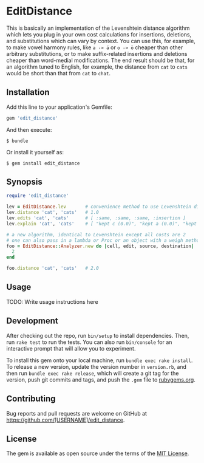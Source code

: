 # EditDistance

This is basically an implementation of the Levenshtein distance algorithm which lets you plug in your own cost calculations for
insertions, deletions, and substitutions which can vary by context. You can use this, for example, to make vowel harmony
rules, like `a -> ä` or `o -> ö` cheaper than other arbitrary substitutions, or to make suffix-related insertions and deletions cheaper
than word-medial modifications. The end result should be that, for an algorithm tuned to English, for example, the distance from `cat`
to `cats` would be short than that from `cat` to `chat`.

## Installation

Add this line to your application's Gemfile:

```ruby
gem 'edit_distance'
```

And then execute:

    $ bundle

Or install it yourself as:

    $ gem install edit_distance

## Synopsis

```ruby
require 'edit_distance'

lev = EditDistance.lev       # convenience method to use Levenshtein distance, EditDistance.levenshtein also works
lev.distance 'cat', 'cats'   # 1.0
lev.edits 'cat', 'cats'      # [ :same, :same, :same, :insertion ]
lev.explain 'cat', 'cats'    # [ "kept c (0.0)", "kept a (0.0)", "kept t (0.0)", "inserted s (1.0)" ]

# a new algorithm, identical to Levenshtein except all costs are 2
# one can also pass in a lambda or Proc or an object with a weigh method with the same signature
foo = EditDistance::Analyzer.new do |cell, edit, source, destination|
  2
end

foo.distance 'cat', 'cats'   # 2.0
```

## Usage

TODO: Write usage instructions here

## Development

After checking out the repo, run `bin/setup` to install dependencies. Then, run `rake test` to run the tests. You can also run `bin/console` for an interactive prompt that will allow you to experiment.

To install this gem onto your local machine, run `bundle exec rake install`. To release a new version, update the version number in `version.rb`, and then run `bundle exec rake release`, which will create a git tag for the version, push git commits and tags, and push the `.gem` file to [rubygems.org](https://rubygems.org).

## Contributing

Bug reports and pull requests are welcome on GitHub at https://github.com/[USERNAME]/edit_distance.


## License

The gem is available as open source under the terms of the [MIT License](http://opensource.org/licenses/MIT).

